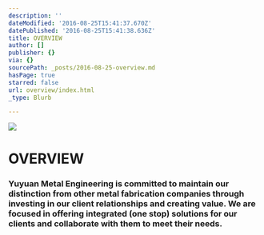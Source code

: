 ```yaml
---
description: ''
dateModified: '2016-08-25T15:41:37.670Z'
datePublished: '2016-08-25T15:41:38.636Z'
title: OVERVIEW
author: []
publisher: {}
via: {}
sourcePath: _posts/2016-08-25-overview.md
hasPage: true
starred: false
url: overview/index.html
_type: Blurb

---
```

![](https://the-grid-user-content.s3-us-west-2.amazonaws.com/1d1f6d5b-8639-4981-a88e-1f8172527e1c.jpg)

# OVERVIEW

### Yuyuan Metal Engineering is committed to maintain our distinction from other metal fabrication companies through investing in our client relationships and creating value. We are focused in offering integrated (one stop) solutions for our clients and collaborate with them to meet their needs.